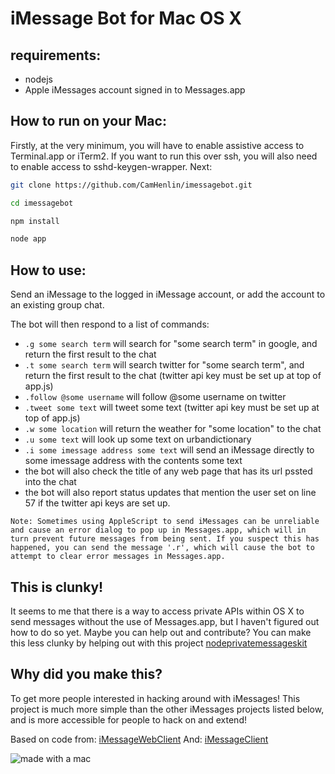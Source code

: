 # iMessage Bot for Mac OS X

## requirements:
- nodejs
- Apple iMessages account signed in to Messages.app

## How to run on your Mac:
Firstly, at the very minimum, you will have to enable assistive access to Terminal.app or iTerm2. If you want to run this over ssh, you will also need to enable access to sshd-keygen-wrapper. Next:
```bash
git clone https://github.com/CamHenlin/imessagebot.git

cd imessagebot

npm install

node app
```

## How to use:
Send an iMessage to the logged in iMessage account, or add the account to an existing group chat.

The bot will then respond to a list of commands:

- ```.g some search term``` will search for "some search term" in google, and return the first result to the chat
- ```.t some search term``` will search twitter for "some search term", and return the first result to the chat (twitter api key must be set up at top of app.js)
- ```.follow @some username``` will follow @some username on twitter
- ```.tweet some text``` will tweet some text (twitter api key must be set up at top of app.js)
- ```.w some location``` will return the weather for "some location" to the chat
- ```.u some text``` will look up some text on urbandictionary
- ```.i some imessage address some text``` will send an iMessage directly to some imessage address with the contents some text
- the bot will also check the title of any web page that has its url pssted into the chat
- the bot will also report status updates that mention the user set on line 57 if the twitter api keys are set up.

`Note: Sometimes using AppleScript to send iMessages can be unreliable and cause an error dialog to pop up in Messages.app, which will in turn prevent future messages from being sent. If you suspect this has happened, you can send the message '.r', which will cause the bot to attempt to clear error messages in Messages.app.`

## This is clunky!
It seems to me that there is a way to access private APIs within OS X to send messages without the use of Messages.app, but I haven't figured out how to do so yet. Maybe you can help out and contribute? You can make this less clunky by helping out with this project [nodeprivatemessageskit](https://github.com/camhenlin/nodeprivatemessageskit)

## Why did you make this?
To get more people interested in hacking around with iMessages! This project is much more simple than the other iMessages projects listed below, and is more accessible for people to hack on and extend!

Based on code from: [iMessageWebClient](https://github.com/CamHenlin/iMessageWebClient)
And: [iMessageClient](https://github.com/CamHenlin/imessageclient)


![made with a mac](http://henlin.org/mac.gif "made with a mac")
